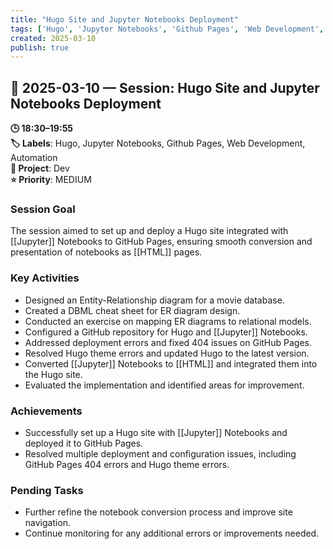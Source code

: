 ```yaml
---
title: "Hugo Site and Jupyter Notebooks Deployment"
tags: ['Hugo', 'Jupyter Notebooks', 'Github Pages', 'Web Development', 'Automation']
created: 2025-03-10
publish: true
---
```


## 📅 2025-03-10 — Session: Hugo Site and Jupyter Notebooks Deployment

**🕒 18:30–19:55**  
**🏷️ Labels**: Hugo, Jupyter Notebooks, Github Pages, Web Development, Automation  
**📂 Project**: Dev  
**⭐ Priority**: MEDIUM  


### Session Goal
The session aimed to set up and deploy a Hugo site integrated with [[Jupyter]] Notebooks to GitHub Pages, ensuring smooth conversion and presentation of notebooks as [[HTML]] pages.

### Key Activities
- Designed an Entity-Relationship diagram for a movie database.
- Created a DBML cheat sheet for ER diagram design.
- Conducted an exercise on mapping ER diagrams to relational models.
- Configured a GitHub repository for Hugo and [[Jupyter]] Notebooks.
- Addressed deployment errors and fixed 404 issues on GitHub Pages.
- Resolved Hugo theme errors and updated Hugo to the latest version.
- Converted [[Jupyter]] Notebooks to [[HTML]] and integrated them into the Hugo site.
- Evaluated the implementation and identified areas for improvement.

### Achievements
- Successfully set up a Hugo site with [[Jupyter]] Notebooks and deployed it to GitHub Pages.
- Resolved multiple deployment and configuration issues, including GitHub Pages 404 errors and Hugo theme errors.

### Pending Tasks
- Further refine the notebook conversion process and improve site navigation.
- Continue monitoring for any additional errors or improvements needed.
